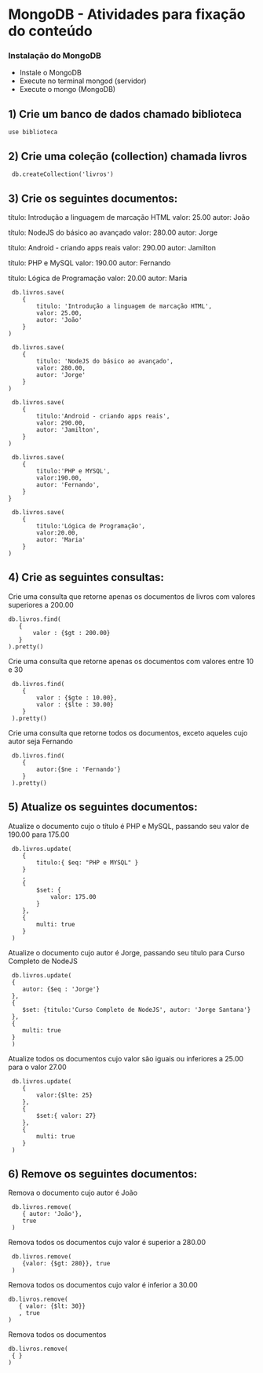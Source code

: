 # MongoDB - Atividades para fixação do conteúdo 




### Instalação do MongoDB
   - Instale o MongoDB
   - Execute no terminal mongod (servidor)
   - Execute o mongo (MongoDB)

## 1) Crie um banco de dados chamado biblioteca
 
 ```
 use biblioteca
 ```

## 2) Crie uma coleção (collection) chamada livros

```
 db.createCollection('livros')
```

## 3) Crie os seguintes documentos:

  título: Introdução a linguagem de marcação HTML
  valor: 25.00
  autor: João



   título: NodeJS do básico ao avançado
   valor: 280.00
   autor: Jorge



   título: Android - criando apps reais
   valor: 290.00
   autor: Jamilton



  título: PHP e MySQL
  valor: 190.00
  autor: Fernando



  título: Lógica de Programação
  valor: 20.00
  autor: Maria

```
 db.livros.save(
	{
		titulo: 'Introdução a linguagem de marcação HTML',
		valor: 25.00,
		autor: 'João'
	}
)

 db.livros.save(
	{
		titulo: 'NodeJS do básico ao avançado',
		valor: 280.00,
		autor: 'Jorge'
	}
)

 db.livros.save(
	{
		titulo:'Android - criando apps reais',
		valor: 290.00,
		autor: 'Jamilton',
	}
)

 db.livros.save(
	{
		titulo:'PHP e MYSQL',
		valor:190.00,
		autor: 'Fernando',
	}
}
	
 db.livros.save(
	{
		titulo:'Lógica de Programação',
		valor:20.00,
		autor: 'Maria'
	}
)
```

## 4) Crie as seguintes consultas:

 Crie uma consulta que retorne apenas os documentos de livros com valores superiores a 200.00

 ```
 db.livros.find(
	{
		valor : {$gt : 200.00}
	}
 ).pretty()
```

 Crie uma consulta que retorne apenas os documentos com valores entre 10 e 30
	
```	
 db.livros.find(
	{
		valor : {$gte : 10.00},
		valor : {$lte : 30.00}
	}
 ).pretty()
```

 Crie uma consulta que retorne todos os documentos, exceto aqueles cujo autor seja Fernando

```
 db.livros.find(
	{
		autor:{$ne : 'Fernando'}
	}
 ).pretty()
```


## 5) Atualize os seguintes documentos:

 Atualize o documento cujo o título é PHP e MySQL, passando seu valor de 190.00 para 175.00

```
 db.livros.update(
	{ 
		titulo:{ $eq: "PHP e MYSQL" }
	}
	,
	{
		$set: {
			valor: 175.00
		}
	},
	{
		multi: true
	}
 )
```

 Atualize o documento cujo autor é Jorge, passando seu título para Curso Completo de NodeJS

```
 db.livros.update(
 {
	autor: {$eq : 'Jorge'}
 },
 {
	$set: {titulo:'Curso Completo de NodeJS', autor: 'Jorge Santana'}
 },
 {
	multi: true
 }
 )
```

 Atualize todos os documentos cujo valor são iguais ou inferiores a 25.00 para o valor 27.00

```
 db.livros.update(
	{
		valor:{$lte: 25}
	},
	{
		$set:{ valor: 27}
	},
	{
		multi: true
	}
 )
```

## 6) Remove os seguintes documentos:

 Remova o documento cujo autor é João

```
 db.livros.remove(
	{ autor: 'João'},
	true
 )
```

 Remova todos os documentos cujo valor é superior a 280.00

```
 db.livros.remove(
	{valor: {$gt: 280}}, true
 )
 ```

 Remova todos os documentos cujo valor é inferior a 30.00

 ```
 db.livros.remove(
	{ valor: {$lt: 30}}
	, true
 )
 ```

  Remova todos os documentos

 ```
 db.livros.remove(
  { } 
 )
 ```